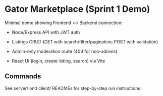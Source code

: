# Gator Marketplace (Sprint 1 Demo)

Minimal demo showing Frontend ↔ Backend connection:

- Node/Express API with JWT auth

- Listings CRUD (GET with search/filter/pagination; POST with validation)

- Admin-only moderation route (403 for non-admins)

- React UI (login, create listing, search) via Vite



## Commands

See server/ and client/ READMEs for step-by-step run instructions.
